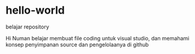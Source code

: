 # hello-world
belajar repository

Hi Numan
belajar membuat file coding untuk visual studio, 
dan memahami konsep penyimpanan source dan pengelolaanya di github
